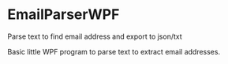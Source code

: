 # EmailParserWPF
Parse text to find email address and export to json/txt


Basic little WPF program to parse text to extract email addresses.  

